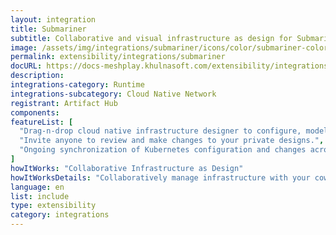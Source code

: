 ```yaml
---
layout: integration
title: Submariner
subtitle: Collaborative and visual infrastructure as design for Submariner
image: /assets/img/integrations/submariner/icons/color/submariner-color.svg
permalink: extensibility/integrations/submariner
docURL: https://docs-meshplay.khulnasoft.com/extensibility/integrations/submariner
description: 
integrations-category: Runtime
integrations-subcategory: Cloud Native Network
registrant: Artifact Hub
components: 
featureList: [
  "Drag-n-drop cloud native infrastructure designer to configure, model, and deploy your workloads.",
  "Invite anyone to review and make changes to your private designs.",
  "Ongoing synchronization of Kubernetes configuration and changes across any number of clusters."
]
howItWorks: "Collaborative Infrastructure as Design"
howItWorksDetails: "Collaboratively manage infrastructure with your coworkers synchronously sharing the same designs."
language: en
list: include
type: extensibility
category: integrations
---
```

